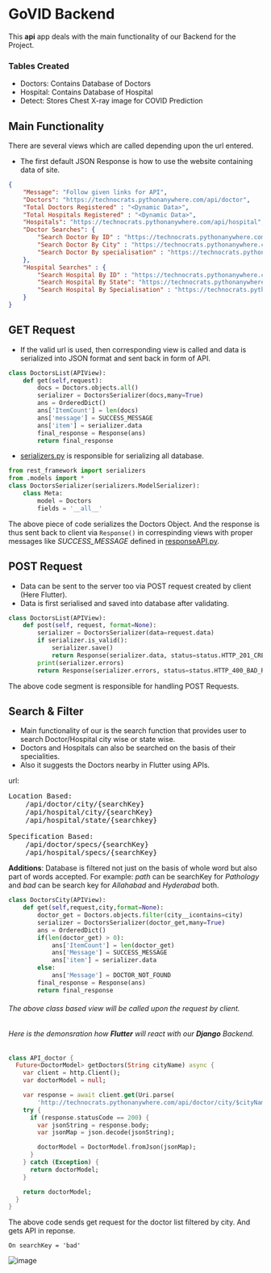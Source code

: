 # GoVID Backend

This **api** app deals with the main functionality of our Backend for the Project.

### Tables Created
- Doctors: Contains Database of Doctors
- Hospital: Contains Database of Hospital
- Detect: Stores Chest X-ray image for COVID Prediction

## Main Functionality
There are several views which are called depending upon the url entered.

- The first default JSON Response is how to use the website containing data of site.
```json
{
    "Message": "Follow given links for API",
    "Doctors": "https://technocrats.pythonanywhere.com/api/doctor",
    "Total Doctors Registered" : "<Dynamic Data>",
    "Total Hospitals Registered" : "<Dynamic Data>",
    "Hospitals": "https://technocrats.pythonanywhere.com/api/hospital",
    "Doctor Searches": {
        "Search Doctor By ID" : "https://technocrats.pythonanywhere.com/api/doctor/id/{SearchID}",
        "Search Doctor By City" : "https://technocrats.pythonanywhere.com/api/doctor/city/{SearchCity}",
        "Search Doctor By specialisation" : "https://technocrats.pythonanywhere.com/api/doctor/specs/{SearchKey}"
    },
    "Hospital Searches" : {
        "Search Hospital By ID" : "https://technocrats.pythonanywhere.com/api/hospital/id/{SearchID}",
        "Search Hospital By State": "https://technocrats.pythonanywhere.com/api/hospital/state/{SearchState}",
        "Search Hospital By Specialisation" : "https://technocrats.pythonanywhere.com/api/hospital/specs/{SearchKey}"
    }
}
```

## GET Request

- If the valid url is used, then corresponding view is called and data is serialized into JSON format and sent back in form of API.

```python
class DoctorsList(APIView):
    def get(self,request):
        docs = Doctors.objects.all()
        serializer = DoctorsSerializer(docs,many=True)
        ans = OrderedDict()
        ans['ItemCount'] = len(docs)
        ans['message'] = SUCCESS_MESSAGE
        ans['item'] = serializer.data
        final_response = Response(ans)
        return final_response
```

- [serializers.py](serializers.py) is responsible for serializing all database.
```python
from rest_framework import serializers
from .models import *
class DoctorsSerializer(serializers.ModelSerializer):
    class Meta:
        model = Doctors
        fields = '__all__'
```
The above piece of code serializes the Doctors Object.
And the response is thus sent back to client via `Response()` in correspinding views with proper messages like *SUCCESS_MESSAGE*  defined in [responseAPI.py](responseAPI.py).

## POST Request

- Data can be sent to the server too via POST request created by client (Here Flutter).
- Data is first serialised and saved into database after validating.

```python
class DoctorsList(APIView):    
    def post(self, request, format=None):
        serializer = DoctorsSerializer(data=request.data)
        if serializer.is_valid():
            serializer.save()
            return Response(serializer.data, status=status.HTTP_201_CREATED)
        print(serializer.errors)
        return Response(serializer.errors, status=status.HTTP_400_BAD_REQUEST)
```
The above code segment is responsible for handling POST Requests.

## Search & Filter
- Main functionality of our  is the search function that provides user to search Doctor/Hospital city wise or state wise.
- Doctors and Hospitals can also be searched on the basis of their specialities.
- Also it suggests the Doctors nearby in Flutter using APIs.

url:
<pre>
Location Based: 
    /api/doctor/city/{searchKey}
    /api/hospital/city/{searchKey}
    /api/hospital/state/{searchkey}

Specification Based:
    /api/doctor/specs/{searchKey}
    /api/hospital/specs/{searchKey}
</pre>

**Additions**: Database is filtered not just on the basis of whole word but also part of words accepted.
For example: *path* can be searchKey for *Pathology* and *bad* can be search key for *Allahabad* and *Hyderabad* both.

```python
class DoctorsCity(APIView):    
    def get(self,request,city,format=None):
        doctor_get = Doctors.objects.filter(city__icontains=city)
        serializer = DoctorsSerializer(doctor_get,many=True)
        ans = OrderedDict()
        if(len(doctor_get) > 0):
            ans['ItemCount'] = len(doctor_get)
            ans['Message'] = SUCCESS_MESSAGE
            ans['item'] = serializer.data
        else:
            ans['Message'] = DOCTOR_NOT_FOUND
        final_response = Response(ans)
        return final_response 
```
###### The above class based view will be called upon the request by client.
###### Here is the demonsration how **Flutter** will react with our **Django** Backend.

```dart
class API_doctor {
  Future<DoctorModel> getDoctors(String cityName) async {
    var client = http.Client();
    var doctorModel = null;

    var response = await client.get(Uri.parse(
        'http://technocrats.pythonanywhere.com/api/doctor/city/$cityName'));
    try {
      if (response.statusCode == 200) {
        var jsonString = response.body;
        var jsonMap = json.decode(jsonString);

        doctorModel = DoctorModel.fromJson(jsonMap);
      }
    } catch (Exception) {
      return doctorModel;
    }

    return doctorModel;
  }
}
```
The above code sends get request for the doctor list filtered by city.
And gets API in reponse.

``On searchKey = 'bad'``

![image](https://s3.amazonaws.com/hr-assets/0/1622323872-02557bca0a-city.jpg)